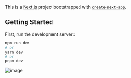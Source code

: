 This is a [Next.js](https://nextjs.org/) project bootstrapped with [`create-next-app`](https://github.com/vercel/next.js/tree/canary/packages/create-next-app).

## Getting Started

First, run the development server::

```bash
npm run dev
# or
yarn dev
# or
pnpm dev
```
![image](https://github.com/Azim-Ahmed/voiceflow/assets/67516192/2aa62e64-edd1-424b-bf54-cf008370d5cf)

